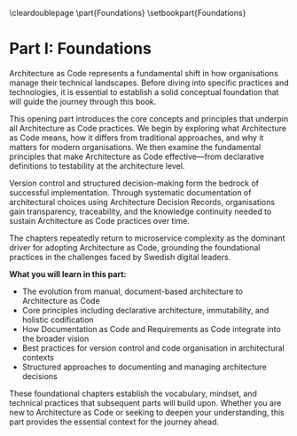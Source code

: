 \cleardoublepage
\part{Foundations}
\setbookpart{Foundations}

# Part I: Foundations

Architecture as Code represents a fundamental shift in how organisations manage their technical landscapes. Before diving into specific practices and technologies, it is essential to establish a solid conceptual foundation that will guide the journey through this book.

This opening part introduces the core concepts and principles that underpin all Architecture as Code practices. We begin by exploring what Architecture as Code means, how it differs from traditional approaches, and why it matters for modern organisations. We then examine the fundamental principles that make Architecture as Code effective—from declarative definitions to testability at the architecture level.

Version control and structured decision-making form the bedrock of successful implementation. Through systematic documentation of architectural choices using Architecture Decision Records, organisations gain transparency, traceability, and the knowledge continuity needed to sustain Architecture as Code practices over time.

The chapters repeatedly return to microservice complexity as the dominant driver for adopting Architecture as Code, grounding the foundational practices in the challenges faced by Swedish digital leaders.

**What you will learn in this part:**

- The evolution from manual, document-based architecture to Architecture as Code
- Core principles including declarative architecture, immutability, and holistic codification
- How Documentation as Code and Requirements as Code integrate into the broader vision
- Best practices for version control and code organisation in architectural contexts
- Structured approaches to documenting and managing architecture decisions

These foundational chapters establish the vocabulary, mindset, and technical practices that subsequent parts will build upon. Whether you are new to Architecture as Code or seeking to deepen your understanding, this part provides the essential context for the journey ahead.
